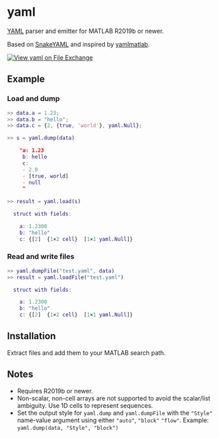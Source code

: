 # yaml
[YAML](https://yaml.org/) parser and emitter for MATLAB R2019b or newer.
 
Based on [SnakeYAML](https://bitbucket.org/snakeyaml/snakeyaml/src/master/) and inspired by [yamlmatlab](https://code.google.com/archive/p/yamlmatlab/).

[![View yaml on File Exchange](https://www.mathworks.com/matlabcentral/images/matlab-file-exchange.svg)](https://www.mathworks.com/matlabcentral/fileexchange/106765-yaml)

## Example
### Load and dump
```Matlab
>> data.a = 1.23;
>> data.b = "hello";
>> data.c = {2, {true, 'world'}, yaml.Null};

>> s = yaml.dump(data)

    "a: 1.23
     b: hello
     c:
     - 2.0
     - [true, world]
     - null
     "
   
>> result = yaml.load(s)

  struct with fields:

    a: 1.2300
    b: "hello"
    c: {[2]  {1×2 cell}  [1×1 yaml.Null]}
```

### Read and write files
```Matlab
>> yaml.dumpFile("test.yaml", data)
>> result = yaml.loadFile("test.yaml")

  struct with fields:

    a: 1.2300
    b: "hello"
    c: {[2]  {1×2 cell}  [1×1 yaml.Null]}
```
## Installation
Extract files and add them to your MATLAB search path.

## Notes
- Requires R2019b or newer.
- Non-scalar, non-cell arrays are not supported to avoid the scalar/list ambiguity. Use 1D cells to represent sequences.
- Set the output style for `yaml.dump` and `yaml.dumpFile` with the `"Style"` name-value argument using either `"auto"`, `"block"` `"flow"`. Example: `yaml.dump(data, "Style", "block")`